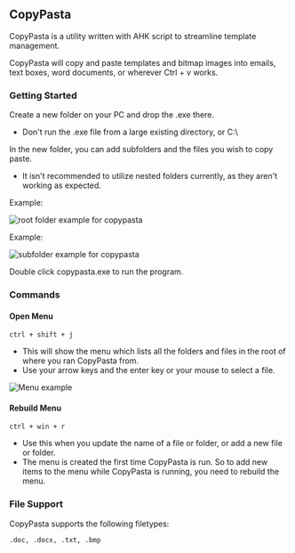 ## CopyPasta

CopyPasta is a utility written with AHK script to streamline template management.

CopyPasta will copy and paste templates and bitmap images into emails, text boxes, word documents, or wherever Ctrl + v works.

### Getting Started

Create a new folder on your PC and drop the .exe there.

- Don't run the .exe file from a large existing directory, or C:\

In the new folder, you can add subfolders and the files you wish to copy paste.

- It isn't recommended to utilize nested folders currently, as they aren't working as expected.

Example:

![root folder example for copypasta](docs/folder-structure-example.png)

Example:

![subfolder example for copypasta](docs/folder-structure-example-2.png)

Double click copypasta.exe to run the program.

### Commands

#### Open Menu

    ctrl + shift + j

- This will show the menu which lists all the folders and files in the root of where you ran CopyPasta from.
- Use your arrow keys and the enter key or your mouse to select a file.

![Menu example](docs/menu-example.png)

#### Rebuild Menu

    ctrl + win + r

- Use this when you update the name of a file or folder, or add a new file or folder.
- The menu is created the first time CopyPasta is run.  So to add new items to the menu while CopyPasta is running, you need to rebuild the menu.

### File Support

CopyPasta supports the following filetypes:

    .doc, .docx, .txt, .bmp
